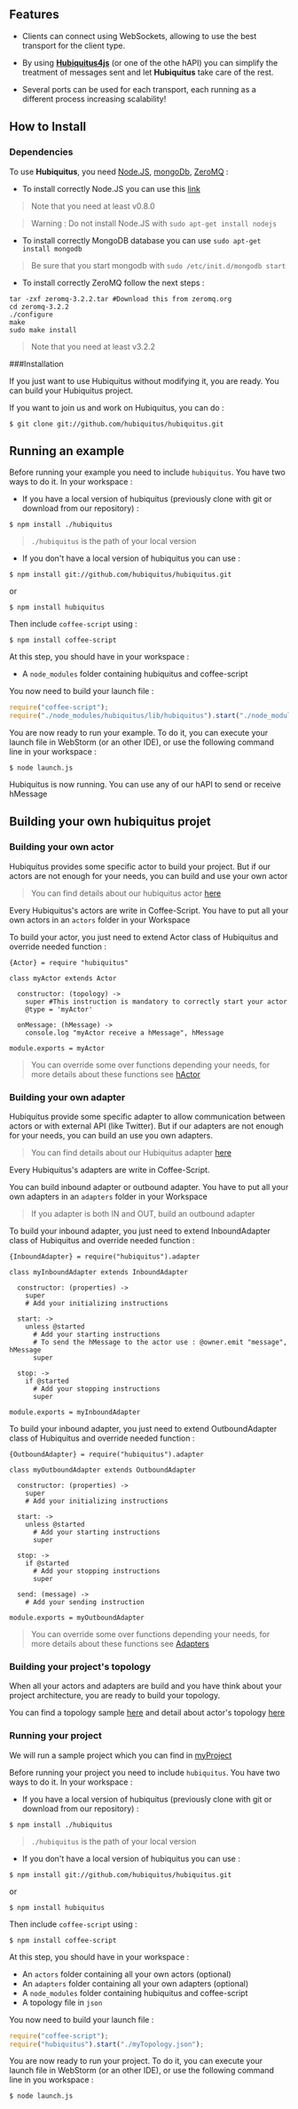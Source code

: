 ## Features

* Clients can connect using WebSockets, allowing to use the best transport for the client type.

* By using [**Hubiquitus4js**](https://github.com/hubiquitus/hubiquitus4js) (or one of the othe hAPI) you can simplify the treatment of messages sent
and let **Hubiquitus** take care of the rest.

* Several ports can be used for each transport, each running as a different
process increasing scalability!

## How to Install
### Dependencies

To use **Hubiquitus**, you need [Node.JS](http://nodejs.org), [mongoDb](http://www.mongodb.org), [ZeroMQ](http://www.zeromq.org) :

* To install correctly Node.JS you can use this [link](https://github.com/joyent/node/wiki/Installation)

> Note that you need at least v0.8.0

> Warning : Do not install Node.JS with `sudo apt-get install nodejs`

* To install correctly MongoDB database you can use `sudo apt-get install mongodb`

> Be sure that you start mongodb with `sudo /etc/init.d/mongodb start`

* To install correctly ZeroMQ follow the next steps :

```
tar -zxf zeromq-3.2.2.tar #Download this from zeromq.org
cd zeromq-3.2.2
./configure
make
sudo make install
```
> Note that you need at least v3.2.2

###Installation

If you just want to use Hubiquitus without modifying it, you are ready. You can build your Hubiquitus project.

If you want to join us and work on Hubiquitus, you can do :

```
$ git clone git://github.com/hubiquitus/hubiquitus.git
```
## Running an example

Before running your example you need to include `hubiquitus`. You have two ways to do it. In your workspace :
* If you have a local version of hubiquitus (previously clone with git or download from our repository) :
```
$ npm install ./hubiquitus
```
> `./hubiquitus` is the path of your local version

* If you don't have a local version of hubiquitus you can use :
```
$ npm install git://github.com/hubiquitus/hubiquitus.git
```
or
```
$ npm install hubiquitus
```

Then include `coffee-script` using :

```
$ npm install coffee-script
```

At this step, you should have in your workspace :
* A `node_modules` folder containing hubiquitus and coffee-script

You now need to build your launch file :

```js
require("coffee-script");
require("./node_modules/hubiquitus/lib/hubiquitus").start("./node_modules/hubiquitus/samples/sample1.json");
```

You are now ready to run your example. To do it, you can execute your launch file in WebStorm (or an other IDE), or use the following command line in your workspace :

```
$ node launch.js
```

Hubiquitus is now running. You can use any of our hAPI to send or receive hMessage

## Building your own hubiquitus projet

### Building your own actor

Hubiquitus provides some specific actor to build your project. But if our actors are not enough for your needs, you can build and use your own actor

> You can find details about our hubiquitus actor [here](https://github.com/hubiquitus/hubiquitus/tree/master/docs/actors)

Every Hubiquitus's actors are write in Coffee-Script. You have to put all your own actors in an `actors` folder in your Workspace

To build your actor, you just need to extend Actor class of Hubiquitus and override needed function :

```coffee-script
{Actor} = require "hubiquitus"

class myActor extends Actor

  constructor: (topology) ->
    super #This instruction is mandatory to correctly start your actor
    @type = 'myActor'

  onMessage: (hMessage) ->
    console.log "myActor receive a hMessage", hMessage

module.exports = myActor
```

> You can override some over functions depending your needs, for more details about these functions see [hActor](https://github.com/hubiquitus/hubiquitus/tree/master/docs/actors/hActor.md)

### Building your own adapter

Hubiquitus provide some specific adapter to allow communication between actors or with external API (like Twitter). But if our adapters are not enough for your needs, you can build an use you own adapters.

> You can find details about our Hubiquitus adapter [here](https://github.com/hubiquitus/hubiquitus/tree/master/docs/adapters)

Every Hubiquitus's adapters are write in Coffee-Script.

You can build inbound adapter or outbound adapter. You have to put all your own adapters in an `adapters` folder in your Workspace

> If you adapter is both IN and OUT, build an outbound adapter

To build your inbound adapter, you just need to extend InboundAdapter class of Hubiquitus and override needed function :

```coffee-script
{InboundAdapter} = require("hubiquitus").adapter

class myInboundAdapter extends InboundAdapter

  constructor: (properties) ->
    super
    # Add your initializing instructions

  start: ->
    unless @started
      # Add your starting instructions
      # To send the hMessage to the actor use : @owner.emit "message", hMessage
      super

  stop: ->
    if @started
      # Add your stopping instructions
      super

module.exports = myInboundAdapter
```

To build your inbound adapter, you just need to extend OutboundAdapter class of Hubiquitus and override needed function :

```coffee-script
{OutboundAdapter} = require("hubiquitus").adapter

class myOutboundAdapter extends OutboundAdapter

  constructor: (properties) ->
    super
    # Add your initializing instructions

  start: ->
    unless @started
      # Add your starting instructions
      super

  stop: ->
    if @started
      # Add your stopping instructions
      super

  send: (message) ->
    # Add your sending instruction

module.exports = myOutboundAdapter
```
> You can override some over functions depending your needs, for more details about these functions see [Adapters](https://github.com/hubiquitus/hubiquitus/tree/master/docs/adapters/hAdapters.md)

### Building your project's topology

When all your actors and adapters are build and you have think about your project architecture, you are ready to build your topology.

You can find a topology sample [here](https://github.com/hubiquitus/hubiquitus/tree/master/samples/myProject/myTopology.json) and detail about actor's topology [here](https://github.com/hubiquitus/hubiquitus/tree/master/docs/actors)

### Running your project

We will run a sample project which you can find in [myProject](https://github.com/hubiquitus/hubiquitus/tree/master/samples/myProject)

Before running your project you need to include `hubiquitus`. You have two ways to do it. In your workspace :
* If you have a local version of hubiquitus (previously clone with git or download from our repository) :
```
$ npm install ./hubiquitus
```
> `./hubiquitus` is the path of your local version

* If you don't have a local version of hubiquitus you can use :
```
$ npm install git://github.com/hubiquitus/hubiquitus.git
```
or
```
$ npm install hubiquitus
```

Then include `coffee-script` using :

```
$ npm install coffee-script
```

At this step, you should have in your workspace :
* An `actors` folder containing all your own actors (optional)
* An `adapters` folder containing all your own adapters (optional)
* A `node_modules` folder containing hubiquitus and coffee-script
* A topology file in `json`

You now need to build your launch file :

```js
require("coffee-script");
require("hubiquitus").start("./myTopology.json");
```

You are now ready to run your project. To do it, you can execute your launch file in WebStorm (or an other IDE), or use the following command line in you workspace :

```
$ node launch.js
```
